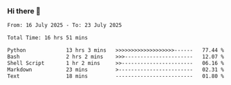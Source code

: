 ### Hi there 👋

<!--
**ututono/ututono** is a ✨ _special_ ✨ repository because its `README.md` (this file) appears on your GitHub profile.

Here are some ideas to get you started:

- 🔭 I’m currently working on ...
- 🌱 I’m currently learning ...
- 👯 I’m looking to collaborate on ...
- 🤔 I’m looking for help with ...
- 💬 Ask me about ...
- 📫 How to reach me: ...
- 😄 Pronouns: ...
- ⚡ Fun fact: ...
-->



<!--START_SECTION:waka-->

```txt
From: 16 July 2025 - To: 23 July 2025

Total Time: 16 hrs 51 mins

Python             13 hrs 3 mins   >>>>>>>>>>>>>>>>>>>------   77.44 %
Bash               2 hrs 2 mins    >>>----------------------   12.07 %
Shell Script       1 hr 2 mins     >>-----------------------   06.16 %
Markdown           23 mins         >------------------------   02.31 %
Text               18 mins         -------------------------   01.80 %
```

<!--END_SECTION:waka-->
